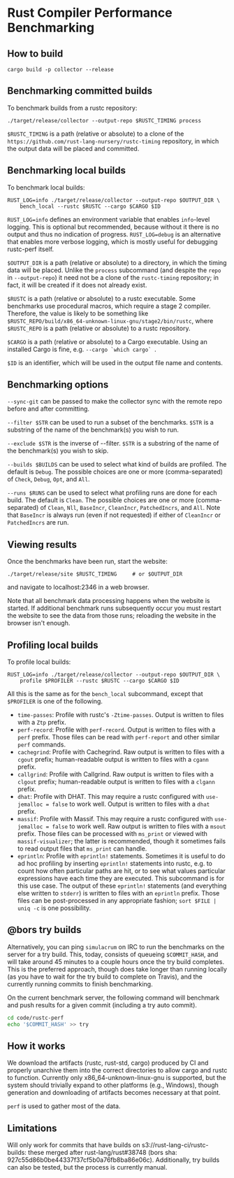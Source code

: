 # Rust Compiler Performance Benchmarking

## How to build

```
cargo build -p collector --release
```

## Benchmarking committed builds

To benchmark builds from a rustc repository:
```
./target/release/collector --output-repo $RUSTC_TIMING process
```

`$RUSTC_TIMING` is a path (relative or absolute) to a clone of the
`https://github.com/rust-lang-nursery/rustc-timing` repository, in which the
output data will be placed and committed.

## Benchmarking local builds

To benchmark local builds:
```
RUST_LOG=info ./target/release/collector --output-repo $OUTPUT_DIR \
    bench_local --rustc $RUSTC --cargo $CARGO $ID
```

`RUST_LOG=info` defines an environment variable that enables `info`-level
logging. This is optional but recommended, because without it there is no
output and thus no indication of progress. `RUST_LOG=debug` is an alternative
that enables more verbose logging, which is mostly useful for debugging
rustc-perf itself.

`$OUTPUT_DIR` is a path (relative or absolute) to a directory, in which the
timing data will be placed. Unlike the `process` subcommand (and despite the
`repo` in `--output-repo`) it need not be a clone of the `rustc-timing`
repository; in fact, it will be created if it does not already exist.

`$RUSTC` is a path (relative or absolute) to a rustc executable. Some
benchmarks use procedural macros, which require a stage 2 compiler. Therefore,
the value is likely to be something like
`$RUSTC_REPO/build/x86_64-unknown-linux-gnu/stage2/bin/rustc`, where
`$RUSTC_REPO` is a path (relative or absolute) to a rustc repository.

`$CARGO` is a path (relative or absolute) to a Cargo executable. Using an
installed Cargo is fine, e.g. ``--cargo `which cargo` ``.

`$ID` is an identifier, which will be used in the output file name and
contents.

## Benchmarking options

`--sync-git` can be passed to make the collector sync with the remote repo
before and after committing.

`--filter $STR` can be used to run a subset of the benchmarks. `$STR` is a
substring of the name of the benchmark(s) you wish to run.

`--exclude $STR` is the inverse of --filter. `$STR` is a substring of the name
of the benchmark(s) you wish to skip.

`--builds $BUILDS` can be used to select what kind of builds are profiled. The
default is `Debug`. The possible choices are one or more (comma-separated) of
`Check`, `Debug`, `Opt`, and `All`.

`--runs $RUNS` can be used to select what profiling runs are done for each
build. The default is `Clean`. The possible choices are one or more
(comma-separated) of `Clean`, `Nll`, `BaseIncr`, `CleanIncr`, `PatchedIncrs`,
and `All`. Note that `BaseIncr` is always run (even if not requested) if either
of `CleanIncr` or `PatchedIncrs` are run.

## Viewing results

Once the benchmarks have been run, start the website:
```
./target/release/site $RUSTC_TIMING     # or $OUTPUT_DIR
```
and navigate to localhost:2346 in a web browser.

Note that all benchmark data processing happens when the website is started. If
additional benchmark runs subsequently occur you must restart the website to
see the data from those runs; reloading the website in the browser isn't
enough.

## Profiling local builds

To profile local builds:
```
RUST_LOG=info ./target/release/collector --output-repo $OUTPUT_DIR \
    profile $PROFILER --rustc $RUSTC --cargo $CARGO $ID
```

All this is the same as for the `bench_local` subcommand, except that
`$PROFILER` is one of the following.
- `time-passes`: Profile with rustc's `-Ztime-passes`. Output is written to
  files with a `Ztp` prefix.
- `perf-record`: Profile with `perf-record`. Output is written to files with a
  `perf` prefix. Those files can be read with `perf-report` and other similar
  `perf` commands.
- `cachegrind`: Profile with Cachegrind. Raw output is written to files with a
  `cgout` prefix; human-readable output is written to files with a `cgann`
  prefix.
- `callgrind`: Profile with Callgrind. Raw output is written to files with a
  `clgout` prefix; human-readable output is written to files with a `clgann`
  prefix.
- `dhat`: Profile with DHAT. This may require a rustc configured with
  `use-jemalloc = false` to work well. Output is written to files with a `dhat`
  prefix.
- `massif`: Profile with Massif. This may require a rustc configured with
  `use-jemalloc = false` to work well. Raw output is written to files with a
  `msout` prefix. Those files can be processed with `ms_print` or viewed with
  `massif-visualizer`; the latter is recommended, though it sometimes fails to
  read output files that `ms_print` can handle.
- `eprintln`: Profile with `eprintln!` statements. Sometimes it is useful to do
  ad hoc profiling by inserting `eprintln!` statements into rustc, e.g. to
  count how often particular paths are hit, or to see what values particular
  expressions have each time they are executed. This subcommand is for this use
  case. The output of these `eprintln!` statements (and everything else written
  to `stderr`) is written to files with an `eprintln` prefix. Those files can
  be post-processed in any appropriate fashion; `sort $FILE | uniq -c` is one
  possibility.

## @bors try builds

Alternatively, you can ping `simulacrum` on IRC to run the benchmarks on the server for a try build.
This, today, consists of queueing `$COMMIT_HASH`, and will take around 45 minutes to a couple hours
once the try build completes. This is the preferred approach, though does take longer than running
locally (as you have to wait for the try build to complete on Travis), and the currently running
commits to finish benchmarking.

On the current benchmark server, the following command will benchmark and push results for a given
commit (including a try auto commit).
```bash
cd code/rustc-perf
echo '$COMMIT_HASH' >> try
```

## How it works

We download the artifacts (rustc, rust-std, cargo) produced by CI and properly unarchive them into
the correct directories to allow cargo and rustc to function. Currently only
x86_64-unknown-linux-gnu is supported, but the system should trivially expand to other platforms
(e.g., Windows), though generation and downloading of artifacts becomes necessary at that point.

`perf` is used to gather most of the data.

## Limitations

Will only work for commits that have builds on s3://rust-lang-ci/rustc-builds: these merged after
rust-lang/rust#38748 (bors sha: 927c55d86b0be44337f37cf5b0a76fb8ba86e06c). Additionally, try builds
can also be tested, but the process is currently manual.
